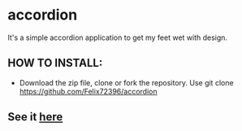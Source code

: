 # accordion
It's a simple accordion application to get my feet wet with design.

## HOW TO INSTALL:
- Download the zip file, clone or fork the repository. Use git clone https://github.com/Felix72396/accordion

## See it [here](https://felix72396.github.io/accordion)
